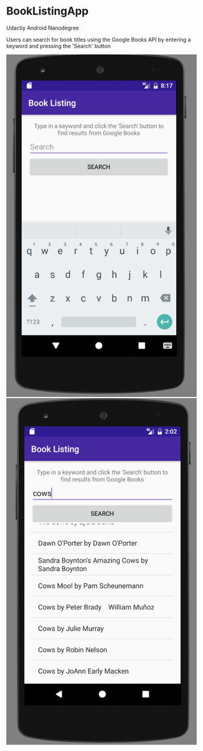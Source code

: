 # BookListingApp
Udactiy Android Nanodegree 

Users can search for book titles using the Google Books API by entering a keyword and pressing the 'Search' button

![alt text](https://github.com/sriniva5/BookListingApp/blob/master/Screen%20Shot%202017-05-30%20at%208.16.56%20PM.png)![alt text](https://github.com/sriniva5/BookListingApp/blob/master/Booklisting.png)

